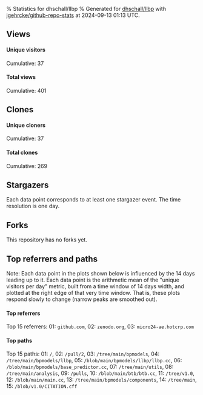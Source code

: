 % Statistics for dhschall/llbp
% Generated for [dhschall/llbp](https://github.com/dhschall/llbp) with [jgehrcke/github-repo-stats](https://github.com/jgehrcke/github-repo-stats) at 2024-09-13 01:13 UTC.


## Views

#### Unique visitors
<div id="chart_views_unique" class="full-width-chart"></div>

Cumulative: 37

#### Total views
<div id="chart_views_total" class="full-width-chart"></div>

Cumulative: 401

<div class="pagebreak-for-print"> </div>

## Clones

#### Unique cloners
<div id="chart_clones_unique" class="full-width-chart"></div>

Cumulative: 37

#### Total clones
<div id="chart_clones_total" class="full-width-chart"></div>

Cumulative: 269



<div class="pagebreak-for-print"> </div>



## Stargazers

Each data point corresponds to at least one stargazer event.
The time resolution is one day.

<div id="chart_stargazers" class="full-width-chart"></div>




## Forks

This repository has no forks yet.



<div class="pagebreak-for-print"> </div>



## Top referrers and paths


Note: Each data point in the plots shown below is influenced by the 14 days
leading up to it. Each data point is the arithmetic mean of the "unique
visitors per day" metric, built from a time window of 14 days width, and
plotted at the right edge of that very time window. That is, these plots
respond slowly to change (narrow peaks are smoothed out).




#### Top referrers


<div id="chart_referrers_top_n_alltime" class="full-width-chart"></div>

Top 15 referrers: 01: `github.com`, 02: `zenodo.org`, 03: `micro24-ae.hotcrp.com`





#### Top paths


<div id="chart_paths_top_n_alltime" class="full-width-chart"></div>

Top 15 paths: 01: `/`, 02: `/pull/2`, 03: `/tree/main/bpmodels`, 04: `/tree/main/bpmodels/llbp`, 05: `/blob/main/bpmodels/llbp/llbp.cc`, 06: `/blob/main/bpmodels/base_predictor.cc`, 07: `/tree/main/utils`, 08: `/tree/main/analysis`, 09: `/pulls`, 10: `/blob/main/btb/btb.cc`, 11: `/tree/v1.0`, 12: `/blob/main/main.cc`, 13: `/tree/main/bpmodels/components`, 14: `/tree/main`, 15: `/blob/v1.0/CITATION.cff`


<script type="text/javascript">
    vegaEmbed('#chart_views_unique', {"$schema": "https://vega.github.io/schema/vega-lite/v4.17.0.json", "config": {"arc": {"fill": "#1b1e23"}, "area": {"fill": "#1b1e23"}, "axisBottom": {"domainColor": "#a9b4c4", "gridColor": "#a9b4c4", "labelColor": "#1b1e23", "labelFont": "relative-mono-11-pitch-pro, Menlo, monospace", "tickColor": "#a9b4c4", "titleColor": "#1b1e23", "titleFont": "relative-mono-11-pitch-pro, Menlo, monospace"}, "axisLeft": {"domainColor": "#a9b4c4", "gridColor": "#a9b4c4", "labelColor": "#1b1e23", "labelFont": "relative-mono-11-pitch-pro, Menlo, monospace", "tickColor": "#a9b4c4", "titleColor": "#1b1e23", "titleFont": "relative-mono-11-pitch-pro, Menlo, monospace"}, "axisX": {"grid": false}, "axisY": {"grid": false, "labelBound": true}, "background": "#FFFFFF", "group": {"fill": "#FFFFFF"}, "header": {"fontWeight": 400, "labelFont": "relative-mono-11-pitch-pro, Menlo, monospace", "titleFont": "relative-mono-11-pitch-pro, Menlo, monospace"}, "legend": {"labelFont": "relative-mono-11-pitch-pro, Menlo, monospace", "symbolSize": 200, "symbolType": "circle", "titleFont": "relative-mono-11-pitch-pro, Menlo, monospace"}, "line": {"color": "#1b1e23", "stroke": "#1b1e23"}, "path": {"stroke": "#1b1e23"}, "point": {"color": "#1b1e23", "cursor": "pointer", "filled": true, "size": 20}, "range": {"category": ["#85a2f7", "#ea9755", "#7eb36a", "#f07071", "#bc85d9", "#e587b6", "#a9b4c4", "#d4c05e", "#64b9c4"]}, "style": {"bar": {"fill": "#1b1e23"}, "text": {"font": "relative-mono-11-pitch-pro, Menlo, monospace", "fontWeight": 400}}, "symbol": {"shape": "circle"}, "title": {"anchor": "start", "font": "relative-mono-11-pitch-pro, Menlo, monospace", "fontWeight": 400}, "trail": {"color": "#1b1e23", "stroke": "#1b1e23"}, "view": {"stroke": null}}, "data": {"name": "data-8128dfceb559ad2c7382716dc9122cf4"}, "datasets": {"data-8128dfceb559ad2c7382716dc9122cf4": [{"time": "2024-07-30T00:00:00+00:00", "views_total": 1, "views_unique": 1}, {"time": "2024-07-31T00:00:00+00:00", "views_total": 0, "views_unique": 0}, {"time": "2024-08-01T00:00:00+00:00", "views_total": 1, "views_unique": 1}, {"time": "2024-08-02T00:00:00+00:00", "views_total": 1, "views_unique": 1}, {"time": "2024-08-03T00:00:00+00:00", "views_total": 0, "views_unique": 0}, {"time": "2024-08-04T00:00:00+00:00", "views_total": 0, "views_unique": 0}, {"time": "2024-08-05T00:00:00+00:00", "views_total": 66, "views_unique": 1}, {"time": "2024-08-06T00:00:00+00:00", "views_total": 52, "views_unique": 5}, {"time": "2024-08-07T00:00:00+00:00", "views_total": 57, "views_unique": 4}, {"time": "2024-08-08T00:00:00+00:00", "views_total": 2, "views_unique": 1}, {"time": "2024-08-12T00:00:00+00:00", "views_total": 42, "views_unique": 2}, {"time": "2024-08-15T00:00:00+00:00", "views_total": 64, "views_unique": 3}, {"time": "2024-08-16T00:00:00+00:00", "views_total": 1, "views_unique": 1}, {"time": "2024-08-17T00:00:00+00:00", "views_total": 2, "views_unique": 1}, {"time": "2024-08-19T00:00:00+00:00", "views_total": 0, "views_unique": 0}, {"time": "2024-08-20T00:00:00+00:00", "views_total": 34, "views_unique": 2}, {"time": "2024-08-22T00:00:00+00:00", "views_total": 1, "views_unique": 1}, {"time": "2024-08-23T00:00:00+00:00", "views_total": 6, "views_unique": 1}, {"time": "2024-08-24T00:00:00+00:00", "views_total": 1, "views_unique": 1}, {"time": "2024-08-27T00:00:00+00:00", "views_total": 37, "views_unique": 2}, {"time": "2024-08-28T00:00:00+00:00", "views_total": 0, "views_unique": 0}, {"time": "2024-08-29T00:00:00+00:00", "views_total": 9, "views_unique": 4}, {"time": "2024-09-02T00:00:00+00:00", "views_total": 0, "views_unique": 0}, {"time": "2024-09-04T00:00:00+00:00", "views_total": 0, "views_unique": 0}, {"time": "2024-09-05T00:00:00+00:00", "views_total": 1, "views_unique": 1}, {"time": "2024-09-07T00:00:00+00:00", "views_total": 18, "views_unique": 1}, {"time": "2024-09-08T00:00:00+00:00", "views_total": 0, "views_unique": 0}, {"time": "2024-09-10T00:00:00+00:00", "views_total": 5, "views_unique": 3}]}, "encoding": {"tooltip": [{"field": "views_unique", "format": ".1f", "title": "views (u)", "type": "quantitative"}, {"field": "time", "format": "%B %e, %Y", "title": "date", "type": "temporal"}], "x": {"axis": {"labelAngle": 25}, "field": "time", "scale": {"domain": ["2024-07-30", "2024-09-10"]}, "timeUnit": "yearmonthdate", "title": "date", "type": "temporal"}, "y": {"axis": {}, "field": "views_unique", "scale": {"domain": [0, 5.5], "type": "linear", "zero": true}, "title": "unique views per day", "type": "quantitative"}}, "height": 200, "mark": {"point": true, "type": "line"}, "padding": 10, "width": "container"}, {"actions": false, "renderer": "svg"}).catch(console.error);
vegaEmbed('#chart_views_total', {"$schema": "https://vega.github.io/schema/vega-lite/v4.17.0.json", "config": {"arc": {"fill": "#1b1e23"}, "area": {"fill": "#1b1e23"}, "axisBottom": {"domainColor": "#a9b4c4", "gridColor": "#a9b4c4", "labelColor": "#1b1e23", "labelFont": "relative-mono-11-pitch-pro, Menlo, monospace", "tickColor": "#a9b4c4", "titleColor": "#1b1e23", "titleFont": "relative-mono-11-pitch-pro, Menlo, monospace"}, "axisLeft": {"domainColor": "#a9b4c4", "gridColor": "#a9b4c4", "labelColor": "#1b1e23", "labelFont": "relative-mono-11-pitch-pro, Menlo, monospace", "tickColor": "#a9b4c4", "titleColor": "#1b1e23", "titleFont": "relative-mono-11-pitch-pro, Menlo, monospace"}, "axisX": {"grid": false}, "axisY": {"grid": false, "labelBound": true}, "background": "#FFFFFF", "group": {"fill": "#FFFFFF"}, "header": {"fontWeight": 400, "labelFont": "relative-mono-11-pitch-pro, Menlo, monospace", "titleFont": "relative-mono-11-pitch-pro, Menlo, monospace"}, "legend": {"labelFont": "relative-mono-11-pitch-pro, Menlo, monospace", "symbolSize": 200, "symbolType": "circle", "titleFont": "relative-mono-11-pitch-pro, Menlo, monospace"}, "line": {"color": "#1b1e23", "stroke": "#1b1e23"}, "path": {"stroke": "#1b1e23"}, "point": {"color": "#1b1e23", "cursor": "pointer", "filled": true, "size": 20}, "range": {"category": ["#85a2f7", "#ea9755", "#7eb36a", "#f07071", "#bc85d9", "#e587b6", "#a9b4c4", "#d4c05e", "#64b9c4"]}, "style": {"bar": {"fill": "#1b1e23"}, "text": {"font": "relative-mono-11-pitch-pro, Menlo, monospace", "fontWeight": 400}}, "symbol": {"shape": "circle"}, "title": {"anchor": "start", "font": "relative-mono-11-pitch-pro, Menlo, monospace", "fontWeight": 400}, "trail": {"color": "#1b1e23", "stroke": "#1b1e23"}, "view": {"stroke": null}}, "data": {"name": "data-8128dfceb559ad2c7382716dc9122cf4"}, "datasets": {"data-8128dfceb559ad2c7382716dc9122cf4": [{"time": "2024-07-30T00:00:00+00:00", "views_total": 1, "views_unique": 1}, {"time": "2024-07-31T00:00:00+00:00", "views_total": 0, "views_unique": 0}, {"time": "2024-08-01T00:00:00+00:00", "views_total": 1, "views_unique": 1}, {"time": "2024-08-02T00:00:00+00:00", "views_total": 1, "views_unique": 1}, {"time": "2024-08-03T00:00:00+00:00", "views_total": 0, "views_unique": 0}, {"time": "2024-08-04T00:00:00+00:00", "views_total": 0, "views_unique": 0}, {"time": "2024-08-05T00:00:00+00:00", "views_total": 66, "views_unique": 1}, {"time": "2024-08-06T00:00:00+00:00", "views_total": 52, "views_unique": 5}, {"time": "2024-08-07T00:00:00+00:00", "views_total": 57, "views_unique": 4}, {"time": "2024-08-08T00:00:00+00:00", "views_total": 2, "views_unique": 1}, {"time": "2024-08-12T00:00:00+00:00", "views_total": 42, "views_unique": 2}, {"time": "2024-08-15T00:00:00+00:00", "views_total": 64, "views_unique": 3}, {"time": "2024-08-16T00:00:00+00:00", "views_total": 1, "views_unique": 1}, {"time": "2024-08-17T00:00:00+00:00", "views_total": 2, "views_unique": 1}, {"time": "2024-08-19T00:00:00+00:00", "views_total": 0, "views_unique": 0}, {"time": "2024-08-20T00:00:00+00:00", "views_total": 34, "views_unique": 2}, {"time": "2024-08-22T00:00:00+00:00", "views_total": 1, "views_unique": 1}, {"time": "2024-08-23T00:00:00+00:00", "views_total": 6, "views_unique": 1}, {"time": "2024-08-24T00:00:00+00:00", "views_total": 1, "views_unique": 1}, {"time": "2024-08-27T00:00:00+00:00", "views_total": 37, "views_unique": 2}, {"time": "2024-08-28T00:00:00+00:00", "views_total": 0, "views_unique": 0}, {"time": "2024-08-29T00:00:00+00:00", "views_total": 9, "views_unique": 4}, {"time": "2024-09-02T00:00:00+00:00", "views_total": 0, "views_unique": 0}, {"time": "2024-09-04T00:00:00+00:00", "views_total": 0, "views_unique": 0}, {"time": "2024-09-05T00:00:00+00:00", "views_total": 1, "views_unique": 1}, {"time": "2024-09-07T00:00:00+00:00", "views_total": 18, "views_unique": 1}, {"time": "2024-09-08T00:00:00+00:00", "views_total": 0, "views_unique": 0}, {"time": "2024-09-10T00:00:00+00:00", "views_total": 5, "views_unique": 3}]}, "encoding": {"tooltip": [{"field": "views_total", "format": ".1f", "title": "views (t)", "type": "quantitative"}, {"field": "time", "format": "%B %e, %Y", "title": "date", "type": "temporal"}], "x": {"axis": {"labelAngle": 25}, "field": "time", "scale": {"domain": ["2024-07-30", "2024-09-10"]}, "timeUnit": "yearmonthdate", "title": "date", "type": "temporal"}, "y": {"axis": {}, "field": "views_total", "scale": {"domain": [0, 72.60000000000001], "type": "linear", "zero": true}, "title": "total views per day", "type": "quantitative"}}, "height": 200, "mark": {"point": true, "type": "line"}, "padding": 10, "width": "container"}, {"actions": false, "renderer": "svg"}).catch(console.error);
vegaEmbed('#chart_clones_unique', {"$schema": "https://vega.github.io/schema/vega-lite/v4.17.0.json", "config": {"arc": {"fill": "#1b1e23"}, "area": {"fill": "#1b1e23"}, "axisBottom": {"domainColor": "#a9b4c4", "gridColor": "#a9b4c4", "labelColor": "#1b1e23", "labelFont": "relative-mono-11-pitch-pro, Menlo, monospace", "tickColor": "#a9b4c4", "titleColor": "#1b1e23", "titleFont": "relative-mono-11-pitch-pro, Menlo, monospace"}, "axisLeft": {"domainColor": "#a9b4c4", "gridColor": "#a9b4c4", "labelColor": "#1b1e23", "labelFont": "relative-mono-11-pitch-pro, Menlo, monospace", "tickColor": "#a9b4c4", "titleColor": "#1b1e23", "titleFont": "relative-mono-11-pitch-pro, Menlo, monospace"}, "axisX": {"grid": false}, "axisY": {"grid": false, "labelBound": true}, "background": "#FFFFFF", "group": {"fill": "#FFFFFF"}, "header": {"fontWeight": 400, "labelFont": "relative-mono-11-pitch-pro, Menlo, monospace", "titleFont": "relative-mono-11-pitch-pro, Menlo, monospace"}, "legend": {"labelFont": "relative-mono-11-pitch-pro, Menlo, monospace", "symbolSize": 200, "symbolType": "circle", "titleFont": "relative-mono-11-pitch-pro, Menlo, monospace"}, "line": {"color": "#1b1e23", "stroke": "#1b1e23"}, "path": {"stroke": "#1b1e23"}, "point": {"color": "#1b1e23", "cursor": "pointer", "filled": true, "size": 20}, "range": {"category": ["#85a2f7", "#ea9755", "#7eb36a", "#f07071", "#bc85d9", "#e587b6", "#a9b4c4", "#d4c05e", "#64b9c4"]}, "style": {"bar": {"fill": "#1b1e23"}, "text": {"font": "relative-mono-11-pitch-pro, Menlo, monospace", "fontWeight": 400}}, "symbol": {"shape": "circle"}, "title": {"anchor": "start", "font": "relative-mono-11-pitch-pro, Menlo, monospace", "fontWeight": 400}, "trail": {"color": "#1b1e23", "stroke": "#1b1e23"}, "view": {"stroke": null}}, "data": {"name": "data-8ce1ca5978e328a40cc0e0bcf05fd2b3"}, "datasets": {"data-8ce1ca5978e328a40cc0e0bcf05fd2b3": [{"clones_total": 4, "clones_unique": 4, "time": "2024-07-30T00:00:00+00:00"}, {"clones_total": 5, "clones_unique": 4, "time": "2024-07-31T00:00:00+00:00"}, {"clones_total": 10, "clones_unique": 3, "time": "2024-08-01T00:00:00+00:00"}, {"clones_total": 0, "clones_unique": 0, "time": "2024-08-02T00:00:00+00:00"}, {"clones_total": 68, "clones_unique": 5, "time": "2024-08-03T00:00:00+00:00"}, {"clones_total": 1, "clones_unique": 1, "time": "2024-08-04T00:00:00+00:00"}, {"clones_total": 3, "clones_unique": 2, "time": "2024-08-05T00:00:00+00:00"}, {"clones_total": 1, "clones_unique": 1, "time": "2024-08-06T00:00:00+00:00"}, {"clones_total": 19, "clones_unique": 2, "time": "2024-08-07T00:00:00+00:00"}, {"clones_total": 0, "clones_unique": 0, "time": "2024-08-08T00:00:00+00:00"}, {"clones_total": 117, "clones_unique": 5, "time": "2024-08-12T00:00:00+00:00"}, {"clones_total": 35, "clones_unique": 4, "time": "2024-08-15T00:00:00+00:00"}, {"clones_total": 0, "clones_unique": 0, "time": "2024-08-16T00:00:00+00:00"}, {"clones_total": 0, "clones_unique": 0, "time": "2024-08-17T00:00:00+00:00"}, {"clones_total": 1, "clones_unique": 1, "time": "2024-08-19T00:00:00+00:00"}, {"clones_total": 0, "clones_unique": 0, "time": "2024-08-20T00:00:00+00:00"}, {"clones_total": 0, "clones_unique": 0, "time": "2024-08-22T00:00:00+00:00"}, {"clones_total": 1, "clones_unique": 1, "time": "2024-08-23T00:00:00+00:00"}, {"clones_total": 0, "clones_unique": 0, "time": "2024-08-24T00:00:00+00:00"}, {"clones_total": 0, "clones_unique": 0, "time": "2024-08-27T00:00:00+00:00"}, {"clones_total": 1, "clones_unique": 1, "time": "2024-08-28T00:00:00+00:00"}, {"clones_total": 0, "clones_unique": 0, "time": "2024-08-29T00:00:00+00:00"}, {"clones_total": 1, "clones_unique": 1, "time": "2024-09-02T00:00:00+00:00"}, {"clones_total": 1, "clones_unique": 1, "time": "2024-09-04T00:00:00+00:00"}, {"clones_total": 0, "clones_unique": 0, "time": "2024-09-05T00:00:00+00:00"}, {"clones_total": 0, "clones_unique": 0, "time": "2024-09-07T00:00:00+00:00"}, {"clones_total": 1, "clones_unique": 1, "time": "2024-09-08T00:00:00+00:00"}, {"clones_total": 0, "clones_unique": 0, "time": "2024-09-10T00:00:00+00:00"}]}, "encoding": {"tooltip": [{"field": "clones_unique", "format": ".1f", "title": "clones (u)", "type": "quantitative"}, {"field": "time", "format": "%B %e, %Y", "title": "date", "type": "temporal"}], "x": {"axis": {"labelAngle": 25}, "field": "time", "scale": {"domain": ["2024-07-30", "2024-09-10"]}, "timeUnit": "yearmonthdate", "title": "date", "type": "temporal"}, "y": {"axis": {}, "field": "clones_unique", "scale": {"domain": [0, 5.5], "type": "linear", "zero": true}, "title": "unique clones per day", "type": "quantitative"}}, "height": 200, "mark": {"point": true, "type": "line"}, "padding": 10, "width": "container"}, {"actions": false, "renderer": "svg"}).catch(console.error);
vegaEmbed('#chart_clones_total', {"$schema": "https://vega.github.io/schema/vega-lite/v4.17.0.json", "config": {"arc": {"fill": "#1b1e23"}, "area": {"fill": "#1b1e23"}, "axisBottom": {"domainColor": "#a9b4c4", "gridColor": "#a9b4c4", "labelColor": "#1b1e23", "labelFont": "relative-mono-11-pitch-pro, Menlo, monospace", "tickColor": "#a9b4c4", "titleColor": "#1b1e23", "titleFont": "relative-mono-11-pitch-pro, Menlo, monospace"}, "axisLeft": {"domainColor": "#a9b4c4", "gridColor": "#a9b4c4", "labelColor": "#1b1e23", "labelFont": "relative-mono-11-pitch-pro, Menlo, monospace", "tickColor": "#a9b4c4", "titleColor": "#1b1e23", "titleFont": "relative-mono-11-pitch-pro, Menlo, monospace"}, "axisX": {"grid": false}, "axisY": {"grid": false, "labelBound": true}, "background": "#FFFFFF", "group": {"fill": "#FFFFFF"}, "header": {"fontWeight": 400, "labelFont": "relative-mono-11-pitch-pro, Menlo, monospace", "titleFont": "relative-mono-11-pitch-pro, Menlo, monospace"}, "legend": {"labelFont": "relative-mono-11-pitch-pro, Menlo, monospace", "symbolSize": 200, "symbolType": "circle", "titleFont": "relative-mono-11-pitch-pro, Menlo, monospace"}, "line": {"color": "#1b1e23", "stroke": "#1b1e23"}, "path": {"stroke": "#1b1e23"}, "point": {"color": "#1b1e23", "cursor": "pointer", "filled": true, "size": 20}, "range": {"category": ["#85a2f7", "#ea9755", "#7eb36a", "#f07071", "#bc85d9", "#e587b6", "#a9b4c4", "#d4c05e", "#64b9c4"]}, "style": {"bar": {"fill": "#1b1e23"}, "text": {"font": "relative-mono-11-pitch-pro, Menlo, monospace", "fontWeight": 400}}, "symbol": {"shape": "circle"}, "title": {"anchor": "start", "font": "relative-mono-11-pitch-pro, Menlo, monospace", "fontWeight": 400}, "trail": {"color": "#1b1e23", "stroke": "#1b1e23"}, "view": {"stroke": null}}, "data": {"name": "data-8ce1ca5978e328a40cc0e0bcf05fd2b3"}, "datasets": {"data-8ce1ca5978e328a40cc0e0bcf05fd2b3": [{"clones_total": 4, "clones_unique": 4, "time": "2024-07-30T00:00:00+00:00"}, {"clones_total": 5, "clones_unique": 4, "time": "2024-07-31T00:00:00+00:00"}, {"clones_total": 10, "clones_unique": 3, "time": "2024-08-01T00:00:00+00:00"}, {"clones_total": 0, "clones_unique": 0, "time": "2024-08-02T00:00:00+00:00"}, {"clones_total": 68, "clones_unique": 5, "time": "2024-08-03T00:00:00+00:00"}, {"clones_total": 1, "clones_unique": 1, "time": "2024-08-04T00:00:00+00:00"}, {"clones_total": 3, "clones_unique": 2, "time": "2024-08-05T00:00:00+00:00"}, {"clones_total": 1, "clones_unique": 1, "time": "2024-08-06T00:00:00+00:00"}, {"clones_total": 19, "clones_unique": 2, "time": "2024-08-07T00:00:00+00:00"}, {"clones_total": 0, "clones_unique": 0, "time": "2024-08-08T00:00:00+00:00"}, {"clones_total": 117, "clones_unique": 5, "time": "2024-08-12T00:00:00+00:00"}, {"clones_total": 35, "clones_unique": 4, "time": "2024-08-15T00:00:00+00:00"}, {"clones_total": 0, "clones_unique": 0, "time": "2024-08-16T00:00:00+00:00"}, {"clones_total": 0, "clones_unique": 0, "time": "2024-08-17T00:00:00+00:00"}, {"clones_total": 1, "clones_unique": 1, "time": "2024-08-19T00:00:00+00:00"}, {"clones_total": 0, "clones_unique": 0, "time": "2024-08-20T00:00:00+00:00"}, {"clones_total": 0, "clones_unique": 0, "time": "2024-08-22T00:00:00+00:00"}, {"clones_total": 1, "clones_unique": 1, "time": "2024-08-23T00:00:00+00:00"}, {"clones_total": 0, "clones_unique": 0, "time": "2024-08-24T00:00:00+00:00"}, {"clones_total": 0, "clones_unique": 0, "time": "2024-08-27T00:00:00+00:00"}, {"clones_total": 1, "clones_unique": 1, "time": "2024-08-28T00:00:00+00:00"}, {"clones_total": 0, "clones_unique": 0, "time": "2024-08-29T00:00:00+00:00"}, {"clones_total": 1, "clones_unique": 1, "time": "2024-09-02T00:00:00+00:00"}, {"clones_total": 1, "clones_unique": 1, "time": "2024-09-04T00:00:00+00:00"}, {"clones_total": 0, "clones_unique": 0, "time": "2024-09-05T00:00:00+00:00"}, {"clones_total": 0, "clones_unique": 0, "time": "2024-09-07T00:00:00+00:00"}, {"clones_total": 1, "clones_unique": 1, "time": "2024-09-08T00:00:00+00:00"}, {"clones_total": 0, "clones_unique": 0, "time": "2024-09-10T00:00:00+00:00"}]}, "encoding": {"tooltip": [{"field": "clones_total", "format": ".1f", "title": "clones (t)", "type": "quantitative"}, {"field": "time", "format": "%B %e, %Y", "title": "date", "type": "temporal"}], "x": {"axis": {"labelAngle": 25}, "field": "time", "scale": {"domain": ["2024-07-30", "2024-09-10"]}, "timeUnit": "yearmonthdate", "title": "date", "type": "temporal"}, "y": {"axis": {"values": [1, 10, 50, 100, 500, 1000, 5000, 10000]}, "field": "clones_total", "scale": {"domain": [0, 128.70000000000002], "type": "symlog", "zero": true}, "title": "total clones per day", "type": "quantitative"}}, "height": 200, "mark": {"point": true, "type": "line"}, "padding": 10, "width": "container"}, {"actions": false, "renderer": "svg"}).catch(console.error);
vegaEmbed('#chart_stargazers', {"$schema": "https://vega.github.io/schema/vega-lite/v4.17.0.json", "config": {"arc": {"fill": "#1b1e23"}, "area": {"fill": "#1b1e23"}, "axisBottom": {"domainColor": "#a9b4c4", "gridColor": "#a9b4c4", "labelColor": "#1b1e23", "labelFont": "relative-mono-11-pitch-pro, Menlo, monospace", "tickColor": "#a9b4c4", "titleColor": "#1b1e23", "titleFont": "relative-mono-11-pitch-pro, Menlo, monospace"}, "axisLeft": {"domainColor": "#a9b4c4", "gridColor": "#a9b4c4", "labelColor": "#1b1e23", "labelFont": "relative-mono-11-pitch-pro, Menlo, monospace", "tickColor": "#a9b4c4", "titleColor": "#1b1e23", "titleFont": "relative-mono-11-pitch-pro, Menlo, monospace"}, "axisX": {"grid": false}, "axisY": {"grid": false}, "background": "#FFFFFF", "group": {"fill": "#FFFFFF"}, "header": {"fontWeight": 400, "labelFont": "relative-mono-11-pitch-pro, Menlo, monospace", "titleFont": "relative-mono-11-pitch-pro, Menlo, monospace"}, "legend": {"labelFont": "relative-mono-11-pitch-pro, Menlo, monospace", "symbolSize": 200, "symbolType": "circle", "titleFont": "relative-mono-11-pitch-pro, Menlo, monospace"}, "line": {"color": "#1b1e23", "stroke": "#1b1e23"}, "path": {"stroke": "#1b1e23"}, "point": {"color": "#1b1e23", "cursor": "pointer", "filled": true, "size": 50}, "range": {"category": ["#85a2f7", "#ea9755", "#7eb36a", "#f07071", "#bc85d9", "#e587b6", "#a9b4c4", "#d4c05e", "#64b9c4"]}, "style": {"bar": {"fill": "#1b1e23"}, "text": {"font": "relative-mono-11-pitch-pro, Menlo, monospace", "fontWeight": 400}}, "symbol": {"shape": "circle"}, "title": {"anchor": "start", "font": "relative-mono-11-pitch-pro, Menlo, monospace", "fontWeight": 400}, "trail": {"color": "#1b1e23", "stroke": "#1b1e23"}, "view": {"stroke": null}}, "data": {"name": "data-23a3f59d8468ad8226e30d7df8583356"}, "datasets": {"data-23a3f59d8468ad8226e30d7df8583356": [{"stars_cumulative": 1, "time": "2024-08-15T05:28:49+00:00"}, {"stars_cumulative": 2, "time": "2024-08-15T13:39:24+00:00"}, {"stars_cumulative": 3, "time": "2024-08-29T09:51:09+00:00"}, {"stars_cumulative": 4, "time": "2024-09-07T11:23:39+00:00"}]}, "encoding": {"tooltip": [{"field": "stars_cumulative", "format": "d", "title": "stars", "type": "quantitative"}, {"field": "time", "format": "%B %e, %Y", "title": "date", "type": "temporal"}], "x": {"axis": {"labelAngle": 25}, "field": "time", "scale": {"domain": ["2024-07-30", "2024-09-10"]}, "timeUnit": "yearmonthdate", "title": "date", "type": "temporal"}, "y": {"field": "stars_cumulative", "scale": {"domain": [0, 4.4], "zero": true}, "title": "stargazer count (cumulative)", "type": "quantitative"}}, "height": 300, "mark": {"point": true, "type": "line"}, "padding": 10, "width": "container"}, {"actions": false, "renderer": "svg"}).catch(console.error);
vegaEmbed('#chart_referrers_top_n_alltime', {"$schema": "https://vega.github.io/schema/vega-lite/v4.17.0.json", "config": {"arc": {"fill": "#1b1e23"}, "area": {"fill": "#1b1e23"}, "axisBottom": {"domainColor": "#a9b4c4", "gridColor": "#a9b4c4", "labelColor": "#1b1e23", "labelFont": "relative-mono-11-pitch-pro, Menlo, monospace", "tickColor": "#a9b4c4", "titleColor": "#1b1e23", "titleFont": "relative-mono-11-pitch-pro, Menlo, monospace"}, "axisLeft": {"domainColor": "#a9b4c4", "gridColor": "#a9b4c4", "labelColor": "#1b1e23", "labelFont": "relative-mono-11-pitch-pro, Menlo, monospace", "tickColor": "#a9b4c4", "titleColor": "#1b1e23", "titleFont": "relative-mono-11-pitch-pro, Menlo, monospace"}, "axisX": {"grid": false}, "axisY": {"grid": false}, "background": "#FFFFFF", "group": {"fill": "#FFFFFF"}, "header": {"fontWeight": 400, "labelFont": "relative-mono-11-pitch-pro, Menlo, monospace", "titleFont": "relative-mono-11-pitch-pro, Menlo, monospace"}, "legend": {"labelFont": "relative-mono-11-pitch-pro, Menlo, monospace", "symbolSize": 200, "symbolType": "circle", "titleFont": "relative-mono-11-pitch-pro, Menlo, monospace"}, "line": {"color": "#1b1e23", "stroke": "#1b1e23"}, "path": {"stroke": "#1b1e23"}, "point": {"color": "#1b1e23", "cursor": "pointer", "filled": true, "size": 30}, "range": {"category": ["#85a2f7", "#ea9755", "#7eb36a", "#f07071", "#bc85d9", "#e587b6", "#a9b4c4", "#d4c05e", "#64b9c4"]}, "style": {"bar": {"fill": "#1b1e23"}, "text": {"font": "relative-mono-11-pitch-pro, Menlo, monospace", "fontWeight": 400}}, "symbol": {"shape": "circle"}, "title": {"anchor": "start", "font": "relative-mono-11-pitch-pro, Menlo, monospace", "fontWeight": 400}, "trail": {"color": "#1b1e23", "stroke": "#1b1e23"}, "view": {"stroke": null}}, "data": {"name": "data-593528f33f80d65dee81736fabcf5266"}, "datasets": {"data-593528f33f80d65dee81736fabcf5266": [{"referrer": "github.com", "time": "2024-08-12T00:00:00+00:00", "views_unique": 4.0, "views_unique_norm": 0.2857142857142857}, {"referrer": "github.com", "time": "2024-08-13T00:00:00+00:00", "views_unique": 4.0, "views_unique_norm": 0.2857142857142857}, {"referrer": "github.com", "time": "2024-08-14T00:00:00+00:00", "views_unique": 5.0, "views_unique_norm": 0.35714285714285715}, {"referrer": "github.com", "time": "2024-08-15T00:00:00+00:00", "views_unique": 5.0, "views_unique_norm": 0.35714285714285715}, {"referrer": "github.com", "time": "2024-08-16T00:00:00+00:00", "views_unique": 5.0, "views_unique_norm": 0.35714285714285715}, {"referrer": "github.com", "time": "2024-08-17T00:00:00+00:00", "views_unique": 6.0, "views_unique_norm": 0.42857142857142855}, {"referrer": "github.com", "time": "2024-08-18T00:00:00+00:00", "views_unique": 6.0, "views_unique_norm": 0.42857142857142855}, {"referrer": "github.com", "time": "2024-08-19T00:00:00+00:00", "views_unique": 7.0, "views_unique_norm": 0.5}, {"referrer": "github.com", "time": "2024-08-20T00:00:00+00:00", "views_unique": 6.0, "views_unique_norm": 0.42857142857142855}, {"referrer": "github.com", "time": "2024-08-21T00:00:00+00:00", "views_unique": 4.0, "views_unique_norm": 0.2857142857142857}, {"referrer": "github.com", "time": "2024-08-22T00:00:00+00:00", "views_unique": 6.0, "views_unique_norm": 0.42857142857142855}, {"referrer": "github.com", "time": "2024-08-23T00:00:00+00:00", "views_unique": 6.0, "views_unique_norm": 0.42857142857142855}, {"referrer": "github.com", "time": "2024-08-24T00:00:00+00:00", "views_unique": 7.0, "views_unique_norm": 0.5}, {"referrer": "github.com", "time": "2024-08-25T00:00:00+00:00", "views_unique": 7.0, "views_unique_norm": 0.5}, {"referrer": "github.com", "time": "2024-08-26T00:00:00+00:00", "views_unique": 6.0, "views_unique_norm": 0.42857142857142855}, {"referrer": "github.com", "time": "2024-08-27T00:00:00+00:00", "views_unique": 6.0, "views_unique_norm": 0.42857142857142855}, {"referrer": "github.com", "time": "2024-08-28T00:00:00+00:00", "views_unique": 6.0, "views_unique_norm": 0.42857142857142855}, {"referrer": "github.com", "time": "2024-08-29T00:00:00+00:00", "views_unique": 5.0, "views_unique_norm": 0.35714285714285715}, {"referrer": "github.com", "time": "2024-08-30T00:00:00+00:00", "views_unique": 5.0, "views_unique_norm": 0.35714285714285715}, {"referrer": "github.com", "time": "2024-08-31T00:00:00+00:00", "views_unique": 4.0, "views_unique_norm": 0.2857142857142857}, {"referrer": "github.com", "time": "2024-09-01T00:00:00+00:00", "views_unique": 4.0, "views_unique_norm": 0.2857142857142857}, {"referrer": "github.com", "time": "2024-09-02T00:00:00+00:00", "views_unique": 4.0, "views_unique_norm": 0.2857142857142857}, {"referrer": "github.com", "time": "2024-09-03T00:00:00+00:00", "views_unique": 2.0, "views_unique_norm": 0.14285714285714285}, {"referrer": "github.com", "time": "2024-09-04T00:00:00+00:00", "views_unique": 2.0, "views_unique_norm": 0.14285714285714285}, {"referrer": "github.com", "time": "2024-09-05T00:00:00+00:00", "views_unique": 1.0, "views_unique_norm": 0.07142857142857142}, {"referrer": "github.com", "time": "2024-09-06T00:00:00+00:00", "views_unique": 1.0, "views_unique_norm": 0.07142857142857142}, {"referrer": "github.com", "time": "2024-09-07T00:00:00+00:00", "views_unique": null, "views_unique_norm": null}, {"referrer": "github.com", "time": "2024-09-08T00:00:00+00:00", "views_unique": null, "views_unique_norm": null}, {"referrer": "github.com", "time": "2024-09-09T00:00:00+00:00", "views_unique": 1.0, "views_unique_norm": 0.07142857142857142}, {"referrer": "github.com", "time": "2024-09-10T00:00:00+00:00", "views_unique": 1.0, "views_unique_norm": 0.07142857142857142}, {"referrer": "github.com", "time": "2024-09-11T00:00:00+00:00", "views_unique": 1.0, "views_unique_norm": 0.07142857142857142}, {"referrer": "github.com", "time": "2024-09-12T00:00:00+00:00", "views_unique": 4.0, "views_unique_norm": 0.2857142857142857}, {"referrer": "github.com", "time": "2024-09-13T00:00:00+00:00", "views_unique": 4.0, "views_unique_norm": 0.2857142857142857}, {"referrer": "zenodo.org", "time": "2024-08-12T00:00:00+00:00", "views_unique": 2.0, "views_unique_norm": 0.14285714285714285}, {"referrer": "zenodo.org", "time": "2024-08-13T00:00:00+00:00", "views_unique": 2.0, "views_unique_norm": 0.14285714285714285}, {"referrer": "zenodo.org", "time": "2024-08-14T00:00:00+00:00", "views_unique": 2.0, "views_unique_norm": 0.14285714285714285}, {"referrer": "zenodo.org", "time": "2024-08-15T00:00:00+00:00", "views_unique": 2.0, "views_unique_norm": 0.14285714285714285}, {"referrer": "zenodo.org", "time": "2024-08-16T00:00:00+00:00", "views_unique": 2.0, "views_unique_norm": 0.14285714285714285}, {"referrer": "zenodo.org", "time": "2024-08-17T00:00:00+00:00", "views_unique": 2.0, "views_unique_norm": 0.14285714285714285}, {"referrer": "zenodo.org", "time": "2024-08-18T00:00:00+00:00", "views_unique": 2.0, "views_unique_norm": 0.14285714285714285}, {"referrer": "zenodo.org", "time": "2024-08-19T00:00:00+00:00", "views_unique": 2.0, "views_unique_norm": 0.14285714285714285}, {"referrer": "zenodo.org", "time": "2024-08-20T00:00:00+00:00", "views_unique": null, "views_unique_norm": null}, {"referrer": "zenodo.org", "time": "2024-08-21T00:00:00+00:00", "views_unique": null, "views_unique_norm": null}, {"referrer": "zenodo.org", "time": "2024-08-22T00:00:00+00:00", "views_unique": null, "views_unique_norm": null}, {"referrer": "zenodo.org", "time": "2024-08-23T00:00:00+00:00", "views_unique": null, "views_unique_norm": null}, {"referrer": "zenodo.org", "time": "2024-08-24T00:00:00+00:00", "views_unique": null, "views_unique_norm": null}, {"referrer": "zenodo.org", "time": "2024-08-25T00:00:00+00:00", "views_unique": null, "views_unique_norm": null}, {"referrer": "zenodo.org", "time": "2024-08-26T00:00:00+00:00", "views_unique": null, "views_unique_norm": null}, {"referrer": "zenodo.org", "time": "2024-08-27T00:00:00+00:00", "views_unique": null, "views_unique_norm": null}, {"referrer": "zenodo.org", "time": "2024-08-28T00:00:00+00:00", "views_unique": null, "views_unique_norm": null}, {"referrer": "zenodo.org", "time": "2024-08-29T00:00:00+00:00", "views_unique": 1.0, "views_unique_norm": 0.07142857142857142}, {"referrer": "zenodo.org", "time": "2024-08-30T00:00:00+00:00", "views_unique": 1.0, "views_unique_norm": 0.07142857142857142}, {"referrer": "zenodo.org", "time": "2024-08-31T00:00:00+00:00", "views_unique": 1.0, "views_unique_norm": 0.07142857142857142}, {"referrer": "zenodo.org", "time": "2024-09-01T00:00:00+00:00", "views_unique": 1.0, "views_unique_norm": 0.07142857142857142}, {"referrer": "zenodo.org", "time": "2024-09-02T00:00:00+00:00", "views_unique": 1.0, "views_unique_norm": 0.07142857142857142}, {"referrer": "zenodo.org", "time": "2024-09-03T00:00:00+00:00", "views_unique": 1.0, "views_unique_norm": 0.07142857142857142}, {"referrer": "zenodo.org", "time": "2024-09-04T00:00:00+00:00", "views_unique": 1.0, "views_unique_norm": 0.07142857142857142}, {"referrer": "zenodo.org", "time": "2024-09-05T00:00:00+00:00", "views_unique": 1.0, "views_unique_norm": 0.07142857142857142}, {"referrer": "zenodo.org", "time": "2024-09-06T00:00:00+00:00", "views_unique": 1.0, "views_unique_norm": 0.07142857142857142}, {"referrer": "zenodo.org", "time": "2024-09-07T00:00:00+00:00", "views_unique": 1.0, "views_unique_norm": 0.07142857142857142}, {"referrer": "zenodo.org", "time": "2024-09-08T00:00:00+00:00", "views_unique": 1.0, "views_unique_norm": 0.07142857142857142}, {"referrer": "zenodo.org", "time": "2024-09-09T00:00:00+00:00", "views_unique": 1.0, "views_unique_norm": 0.07142857142857142}, {"referrer": "zenodo.org", "time": "2024-09-10T00:00:00+00:00", "views_unique": null, "views_unique_norm": null}, {"referrer": "zenodo.org", "time": "2024-09-11T00:00:00+00:00", "views_unique": null, "views_unique_norm": null}, {"referrer": "zenodo.org", "time": "2024-09-12T00:00:00+00:00", "views_unique": null, "views_unique_norm": null}, {"referrer": "zenodo.org", "time": "2024-09-13T00:00:00+00:00", "views_unique": null, "views_unique_norm": null}, {"referrer": "micro24-ae.hotcrp.com", "time": "2024-08-12T00:00:00+00:00", "views_unique": null, "views_unique_norm": null}, {"referrer": "micro24-ae.hotcrp.com", "time": "2024-08-13T00:00:00+00:00", "views_unique": null, "views_unique_norm": null}, {"referrer": "micro24-ae.hotcrp.com", "time": "2024-08-14T00:00:00+00:00", "views_unique": null, "views_unique_norm": null}, {"referrer": "micro24-ae.hotcrp.com", "time": "2024-08-15T00:00:00+00:00", "views_unique": null, "views_unique_norm": null}, {"referrer": "micro24-ae.hotcrp.com", "time": "2024-08-16T00:00:00+00:00", "views_unique": null, "views_unique_norm": null}, {"referrer": "micro24-ae.hotcrp.com", "time": "2024-08-17T00:00:00+00:00", "views_unique": 1.0, "views_unique_norm": 0.07142857142857142}, {"referrer": "micro24-ae.hotcrp.com", "time": "2024-08-18T00:00:00+00:00", "views_unique": 1.0, "views_unique_norm": 0.07142857142857142}, {"referrer": "micro24-ae.hotcrp.com", "time": "2024-08-19T00:00:00+00:00", "views_unique": 1.0, "views_unique_norm": 0.07142857142857142}, {"referrer": "micro24-ae.hotcrp.com", "time": "2024-08-20T00:00:00+00:00", "views_unique": 1.0, "views_unique_norm": 0.07142857142857142}, {"referrer": "micro24-ae.hotcrp.com", "time": "2024-08-21T00:00:00+00:00", "views_unique": 1.0, "views_unique_norm": 0.07142857142857142}, {"referrer": "micro24-ae.hotcrp.com", "time": "2024-08-22T00:00:00+00:00", "views_unique": 1.0, "views_unique_norm": 0.07142857142857142}, {"referrer": "micro24-ae.hotcrp.com", "time": "2024-08-23T00:00:00+00:00", "views_unique": 1.0, "views_unique_norm": 0.07142857142857142}, {"referrer": "micro24-ae.hotcrp.com", "time": "2024-08-24T00:00:00+00:00", "views_unique": 1.0, "views_unique_norm": 0.07142857142857142}, {"referrer": "micro24-ae.hotcrp.com", "time": "2024-08-25T00:00:00+00:00", "views_unique": 1.0, "views_unique_norm": 0.07142857142857142}, {"referrer": "micro24-ae.hotcrp.com", "time": "2024-08-26T00:00:00+00:00", "views_unique": 1.0, "views_unique_norm": 0.07142857142857142}, {"referrer": "micro24-ae.hotcrp.com", "time": "2024-08-27T00:00:00+00:00", "views_unique": 1.0, "views_unique_norm": 0.07142857142857142}, {"referrer": "micro24-ae.hotcrp.com", "time": "2024-08-28T00:00:00+00:00", "views_unique": 1.0, "views_unique_norm": 0.07142857142857142}, {"referrer": "micro24-ae.hotcrp.com", "time": "2024-08-29T00:00:00+00:00", "views_unique": 1.0, "views_unique_norm": 0.07142857142857142}, {"referrer": "micro24-ae.hotcrp.com", "time": "2024-08-30T00:00:00+00:00", "views_unique": null, "views_unique_norm": null}, {"referrer": "micro24-ae.hotcrp.com", "time": "2024-08-31T00:00:00+00:00", "views_unique": null, "views_unique_norm": null}, {"referrer": "micro24-ae.hotcrp.com", "time": "2024-09-01T00:00:00+00:00", "views_unique": null, "views_unique_norm": null}, {"referrer": "micro24-ae.hotcrp.com", "time": "2024-09-02T00:00:00+00:00", "views_unique": null, "views_unique_norm": null}, {"referrer": "micro24-ae.hotcrp.com", "time": "2024-09-03T00:00:00+00:00", "views_unique": null, "views_unique_norm": null}, {"referrer": "micro24-ae.hotcrp.com", "time": "2024-09-04T00:00:00+00:00", "views_unique": null, "views_unique_norm": null}, {"referrer": "micro24-ae.hotcrp.com", "time": "2024-09-05T00:00:00+00:00", "views_unique": null, "views_unique_norm": null}, {"referrer": "micro24-ae.hotcrp.com", "time": "2024-09-06T00:00:00+00:00", "views_unique": null, "views_unique_norm": null}, {"referrer": "micro24-ae.hotcrp.com", "time": "2024-09-07T00:00:00+00:00", "views_unique": null, "views_unique_norm": null}, {"referrer": "micro24-ae.hotcrp.com", "time": "2024-09-08T00:00:00+00:00", "views_unique": null, "views_unique_norm": null}, {"referrer": "micro24-ae.hotcrp.com", "time": "2024-09-09T00:00:00+00:00", "views_unique": null, "views_unique_norm": null}, {"referrer": "micro24-ae.hotcrp.com", "time": "2024-09-10T00:00:00+00:00", "views_unique": null, "views_unique_norm": null}, {"referrer": "micro24-ae.hotcrp.com", "time": "2024-09-11T00:00:00+00:00", "views_unique": null, "views_unique_norm": null}, {"referrer": "micro24-ae.hotcrp.com", "time": "2024-09-12T00:00:00+00:00", "views_unique": null, "views_unique_norm": null}, {"referrer": "micro24-ae.hotcrp.com", "time": "2024-09-13T00:00:00+00:00", "views_unique": null, "views_unique_norm": null}]}, "encoding": {"color": {"field": "referrer", "legend": {"direction": "vertical", "orient": "top", "title": "Legend:"}, "sort": {"field": "order"}, "type": "nominal"}, "tooltip": [{"field": "referrer", "type": "nominal"}, {"field": "views_unique_norm", "format": ".2f", "title": "views (14d mean)", "type": "quantitative"}, {"field": "time", "format": "%B %e, %Y", "title": "date", "type": "temporal"}], "x": {"axis": {"labelAngle": 25}, "field": "time", "scale": {"domain": ["2024-07-30", "2024-09-10"]}, "timeUnit": "yearmonthdate", "title": "date", "type": "temporal"}, "y": {"field": "views_unique_norm", "scale": {"domain": [0, 0.55], "type": "linear", "zero": true}, "title": "unique visitors per day (mean from last 14 days)", "type": "quantitative"}}, "height": 300, "mark": {"point": true, "type": "line"}, "padding": 10, "width": "container"}, {"actions": false, "renderer": "svg"}).catch(console.error);
vegaEmbed('#chart_paths_top_n_alltime', {"$schema": "https://vega.github.io/schema/vega-lite/v4.17.0.json", "config": {"arc": {"fill": "#1b1e23"}, "area": {"fill": "#1b1e23"}, "axisBottom": {"domainColor": "#a9b4c4", "gridColor": "#a9b4c4", "labelColor": "#1b1e23", "labelFont": "relative-mono-11-pitch-pro, Menlo, monospace", "tickColor": "#a9b4c4", "titleColor": "#1b1e23", "titleFont": "relative-mono-11-pitch-pro, Menlo, monospace"}, "axisLeft": {"domainColor": "#a9b4c4", "gridColor": "#a9b4c4", "labelColor": "#1b1e23", "labelFont": "relative-mono-11-pitch-pro, Menlo, monospace", "tickColor": "#a9b4c4", "titleColor": "#1b1e23", "titleFont": "relative-mono-11-pitch-pro, Menlo, monospace"}, "axisX": {"grid": false}, "axisY": {"grid": false}, "background": "#FFFFFF", "group": {"fill": "#FFFFFF"}, "header": {"fontWeight": 400, "labelFont": "relative-mono-11-pitch-pro, Menlo, monospace", "titleFont": "relative-mono-11-pitch-pro, Menlo, monospace"}, "legend": {"labelFont": "relative-mono-11-pitch-pro, Menlo, monospace", "symbolSize": 200, "symbolType": "circle", "titleFont": "relative-mono-11-pitch-pro, Menlo, monospace"}, "line": {"color": "#1b1e23", "stroke": "#1b1e23"}, "path": {"stroke": "#1b1e23"}, "point": {"color": "#1b1e23", "cursor": "pointer", "filled": true, "size": 30}, "range": {"category": ["#85a2f7", "#ea9755", "#7eb36a", "#f07071", "#bc85d9", "#e587b6", "#a9b4c4", "#d4c05e", "#64b9c4"]}, "style": {"bar": {"fill": "#1b1e23"}, "text": {"font": "relative-mono-11-pitch-pro, Menlo, monospace", "fontWeight": 400}}, "symbol": {"shape": "circle"}, "title": {"anchor": "start", "font": "relative-mono-11-pitch-pro, Menlo, monospace", "fontWeight": 400}, "trail": {"color": "#1b1e23", "stroke": "#1b1e23"}, "view": {"stroke": null}}, "data": {"name": "data-30edc520717b6c7f0695387595f9e739"}, "datasets": {"data-30edc520717b6c7f0695387595f9e739": [{"path": "/", "time": "2024-08-12T00:00:00+00:00", "views_unique": 8.0, "views_unique_norm": 0.5714285714285714}, {"path": "/", "time": "2024-08-13T00:00:00+00:00", "views_unique": 7.0, "views_unique_norm": 0.5}, {"path": "/", "time": "2024-08-14T00:00:00+00:00", "views_unique": 8.0, "views_unique_norm": 0.5714285714285714}, {"path": "/", "time": "2024-08-15T00:00:00+00:00", "views_unique": 7.0, "views_unique_norm": 0.5}, {"path": "/", "time": "2024-08-16T00:00:00+00:00", "views_unique": 7.0, "views_unique_norm": 0.5}, {"path": "/", "time": "2024-08-17T00:00:00+00:00", "views_unique": 9.0, "views_unique_norm": 0.6428571428571429}, {"path": "/", "time": "2024-08-18T00:00:00+00:00", "views_unique": 9.0, "views_unique_norm": 0.6428571428571429}, {"path": "/", "time": "2024-08-19T00:00:00+00:00", "views_unique": 10.0, "views_unique_norm": 0.7142857142857143}, {"path": "/", "time": "2024-08-20T00:00:00+00:00", "views_unique": 6.0, "views_unique_norm": 0.42857142857142855}, {"path": "/", "time": "2024-08-21T00:00:00+00:00", "views_unique": 5.0, "views_unique_norm": 0.35714285714285715}, {"path": "/", "time": "2024-08-22T00:00:00+00:00", "views_unique": 7.0, "views_unique_norm": 0.5}, {"path": "/", "time": "2024-08-23T00:00:00+00:00", "views_unique": 7.0, "views_unique_norm": 0.5}, {"path": "/", "time": "2024-08-24T00:00:00+00:00", "views_unique": 8.0, "views_unique_norm": 0.5714285714285714}, {"path": "/", "time": "2024-08-25T00:00:00+00:00", "views_unique": 8.0, "views_unique_norm": 0.5714285714285714}, {"path": "/", "time": "2024-08-26T00:00:00+00:00", "views_unique": 7.0, "views_unique_norm": 0.5}, {"path": "/", "time": "2024-08-27T00:00:00+00:00", "views_unique": 7.0, "views_unique_norm": 0.5}, {"path": "/", "time": "2024-08-28T00:00:00+00:00", "views_unique": 7.0, "views_unique_norm": 0.5}, {"path": "/", "time": "2024-08-29T00:00:00+00:00", "views_unique": 6.0, "views_unique_norm": 0.42857142857142855}, {"path": "/", "time": "2024-08-30T00:00:00+00:00", "views_unique": 6.0, "views_unique_norm": 0.42857142857142855}, {"path": "/", "time": "2024-08-31T00:00:00+00:00", "views_unique": 8.0, "views_unique_norm": 0.5714285714285714}, {"path": "/", "time": "2024-09-01T00:00:00+00:00", "views_unique": 8.0, "views_unique_norm": 0.5714285714285714}, {"path": "/", "time": "2024-09-02T00:00:00+00:00", "views_unique": 8.0, "views_unique_norm": 0.5714285714285714}, {"path": "/", "time": "2024-09-03T00:00:00+00:00", "views_unique": 6.0, "views_unique_norm": 0.42857142857142855}, {"path": "/", "time": "2024-09-04T00:00:00+00:00", "views_unique": 6.0, "views_unique_norm": 0.42857142857142855}, {"path": "/", "time": "2024-09-05T00:00:00+00:00", "views_unique": 5.0, "views_unique_norm": 0.35714285714285715}, {"path": "/", "time": "2024-09-06T00:00:00+00:00", "views_unique": 4.0, "views_unique_norm": 0.2857142857142857}, {"path": "/", "time": "2024-09-07T00:00:00+00:00", "views_unique": 4.0, "views_unique_norm": 0.2857142857142857}, {"path": "/", "time": "2024-09-08T00:00:00+00:00", "views_unique": 4.0, "views_unique_norm": 0.2857142857142857}, {"path": "/", "time": "2024-09-09T00:00:00+00:00", "views_unique": 5.0, "views_unique_norm": 0.35714285714285715}, {"path": "/", "time": "2024-09-10T00:00:00+00:00", "views_unique": 5.0, "views_unique_norm": 0.35714285714285715}, {"path": "/", "time": "2024-09-11T00:00:00+00:00", "views_unique": 5.0, "views_unique_norm": 0.35714285714285715}, {"path": "/", "time": "2024-09-12T00:00:00+00:00", "views_unique": 5.0, "views_unique_norm": 0.35714285714285715}, {"path": "/", "time": "2024-09-13T00:00:00+00:00", "views_unique": 5.0, "views_unique_norm": 0.35714285714285715}, {"path": "/pull/2", "time": "2024-08-12T00:00:00+00:00", "views_unique": 3.0, "views_unique_norm": 0.21428571428571427}, {"path": "/pull/2", "time": "2024-08-13T00:00:00+00:00", "views_unique": 3.0, "views_unique_norm": 0.21428571428571427}, {"path": "/pull/2", "time": "2024-08-14T00:00:00+00:00", "views_unique": 3.0, "views_unique_norm": 0.21428571428571427}, {"path": "/pull/2", "time": "2024-08-15T00:00:00+00:00", "views_unique": 3.0, "views_unique_norm": 0.21428571428571427}, {"path": "/pull/2", "time": "2024-08-16T00:00:00+00:00", "views_unique": 3.0, "views_unique_norm": 0.21428571428571427}, {"path": "/pull/2", "time": "2024-08-17T00:00:00+00:00", "views_unique": 3.0, "views_unique_norm": 0.21428571428571427}, {"path": "/pull/2", "time": "2024-08-18T00:00:00+00:00", "views_unique": 3.0, "views_unique_norm": 0.21428571428571427}, {"path": "/pull/2", "time": "2024-08-19T00:00:00+00:00", "views_unique": 3.0, "views_unique_norm": 0.21428571428571427}, {"path": "/pull/2", "time": "2024-08-20T00:00:00+00:00", "views_unique": null, "views_unique_norm": null}, {"path": "/pull/2", "time": "2024-08-21T00:00:00+00:00", "views_unique": null, "views_unique_norm": null}, {"path": "/pull/2", "time": "2024-08-22T00:00:00+00:00", "views_unique": null, "views_unique_norm": null}, {"path": "/pull/2", "time": "2024-08-23T00:00:00+00:00", "views_unique": null, "views_unique_norm": null}, {"path": "/pull/2", "time": "2024-08-24T00:00:00+00:00", "views_unique": null, "views_unique_norm": null}, {"path": "/pull/2", "time": "2024-08-25T00:00:00+00:00", "views_unique": null, "views_unique_norm": null}, {"path": "/pull/2", "time": "2024-08-26T00:00:00+00:00", "views_unique": null, "views_unique_norm": null}, {"path": "/pull/2", "time": "2024-08-27T00:00:00+00:00", "views_unique": null, "views_unique_norm": null}, {"path": "/pull/2", "time": "2024-08-28T00:00:00+00:00", "views_unique": null, "views_unique_norm": null}, {"path": "/pull/2", "time": "2024-08-29T00:00:00+00:00", "views_unique": null, "views_unique_norm": null}, {"path": "/pull/2", "time": "2024-08-30T00:00:00+00:00", "views_unique": null, "views_unique_norm": null}, {"path": "/pull/2", "time": "2024-08-31T00:00:00+00:00", "views_unique": null, "views_unique_norm": null}, {"path": "/pull/2", "time": "2024-09-01T00:00:00+00:00", "views_unique": null, "views_unique_norm": null}, {"path": "/pull/2", "time": "2024-09-02T00:00:00+00:00", "views_unique": null, "views_unique_norm": null}, {"path": "/pull/2", "time": "2024-09-03T00:00:00+00:00", "views_unique": null, "views_unique_norm": null}, {"path": "/pull/2", "time": "2024-09-04T00:00:00+00:00", "views_unique": null, "views_unique_norm": null}, {"path": "/pull/2", "time": "2024-09-05T00:00:00+00:00", "views_unique": null, "views_unique_norm": null}, {"path": "/pull/2", "time": "2024-09-06T00:00:00+00:00", "views_unique": null, "views_unique_norm": null}, {"path": "/pull/2", "time": "2024-09-07T00:00:00+00:00", "views_unique": null, "views_unique_norm": null}, {"path": "/pull/2", "time": "2024-09-08T00:00:00+00:00", "views_unique": null, "views_unique_norm": null}, {"path": "/pull/2", "time": "2024-09-09T00:00:00+00:00", "views_unique": null, "views_unique_norm": null}, {"path": "/pull/2", "time": "2024-09-10T00:00:00+00:00", "views_unique": null, "views_unique_norm": null}, {"path": "/pull/2", "time": "2024-09-11T00:00:00+00:00", "views_unique": null, "views_unique_norm": null}, {"path": "/pull/2", "time": "2024-09-12T00:00:00+00:00", "views_unique": null, "views_unique_norm": null}, {"path": "/pull/2", "time": "2024-09-13T00:00:00+00:00", "views_unique": null, "views_unique_norm": null}, {"path": "/tree/main/bpmodels", "time": "2024-08-12T00:00:00+00:00", "views_unique": null, "views_unique_norm": null}, {"path": "/tree/main/bpmodels", "time": "2024-08-13T00:00:00+00:00", "views_unique": null, "views_unique_norm": null}, {"path": "/tree/main/bpmodels", "time": "2024-08-14T00:00:00+00:00", "views_unique": null, "views_unique_norm": null}, {"path": "/tree/main/bpmodels", "time": "2024-08-15T00:00:00+00:00", "views_unique": null, "views_unique_norm": null}, {"path": "/tree/main/bpmodels", "time": "2024-08-16T00:00:00+00:00", "views_unique": null, "views_unique_norm": null}, {"path": "/tree/main/bpmodels", "time": "2024-08-17T00:00:00+00:00", "views_unique": 3.0, "views_unique_norm": 0.21428571428571427}, {"path": "/tree/main/bpmodels", "time": "2024-08-18T00:00:00+00:00", "views_unique": 3.0, "views_unique_norm": 0.21428571428571427}, {"path": "/tree/main/bpmodels", "time": "2024-08-19T00:00:00+00:00", "views_unique": 2.0, "views_unique_norm": 0.14285714285714285}, {"path": "/tree/main/bpmodels", "time": "2024-08-20T00:00:00+00:00", "views_unique": 1.0, "views_unique_norm": 0.07142857142857142}, {"path": "/tree/main/bpmodels", "time": "2024-08-21T00:00:00+00:00", "views_unique": 1.0, "views_unique_norm": 0.07142857142857142}, {"path": "/tree/main/bpmodels", "time": "2024-08-22T00:00:00+00:00", "views_unique": 2.0, "views_unique_norm": 0.14285714285714285}, {"path": "/tree/main/bpmodels", "time": "2024-08-23T00:00:00+00:00", "views_unique": 2.0, "views_unique_norm": 0.14285714285714285}, {"path": "/tree/main/bpmodels", "time": "2024-08-24T00:00:00+00:00", "views_unique": 2.0, "views_unique_norm": 0.14285714285714285}, {"path": "/tree/main/bpmodels", "time": "2024-08-25T00:00:00+00:00", "views_unique": 2.0, "views_unique_norm": 0.14285714285714285}, {"path": "/tree/main/bpmodels", "time": "2024-08-26T00:00:00+00:00", "views_unique": 2.0, "views_unique_norm": 0.14285714285714285}, {"path": "/tree/main/bpmodels", "time": "2024-08-27T00:00:00+00:00", "views_unique": 2.0, "views_unique_norm": 0.14285714285714285}, {"path": "/tree/main/bpmodels", "time": "2024-08-28T00:00:00+00:00", "views_unique": 2.0, "views_unique_norm": 0.14285714285714285}, {"path": "/tree/main/bpmodels", "time": "2024-08-29T00:00:00+00:00", "views_unique": 1.0, "views_unique_norm": 0.07142857142857142}, {"path": "/tree/main/bpmodels", "time": "2024-08-30T00:00:00+00:00", "views_unique": 1.0, "views_unique_norm": 0.07142857142857142}, {"path": "/tree/main/bpmodels", "time": "2024-08-31T00:00:00+00:00", "views_unique": 1.0, "views_unique_norm": 0.07142857142857142}, {"path": "/tree/main/bpmodels", "time": "2024-09-01T00:00:00+00:00", "views_unique": 1.0, "views_unique_norm": 0.07142857142857142}, {"path": "/tree/main/bpmodels", "time": "2024-09-02T00:00:00+00:00", "views_unique": 1.0, "views_unique_norm": 0.07142857142857142}, {"path": "/tree/main/bpmodels", "time": "2024-09-03T00:00:00+00:00", "views_unique": null, "views_unique_norm": null}, {"path": "/tree/main/bpmodels", "time": "2024-09-04T00:00:00+00:00", "views_unique": null, "views_unique_norm": null}, {"path": "/tree/main/bpmodels", "time": "2024-09-05T00:00:00+00:00", "views_unique": null, "views_unique_norm": null}, {"path": "/tree/main/bpmodels", "time": "2024-09-06T00:00:00+00:00", "views_unique": null, "views_unique_norm": null}, {"path": "/tree/main/bpmodels", "time": "2024-09-07T00:00:00+00:00", "views_unique": null, "views_unique_norm": null}, {"path": "/tree/main/bpmodels", "time": "2024-09-08T00:00:00+00:00", "views_unique": null, "views_unique_norm": null}, {"path": "/tree/main/bpmodels", "time": "2024-09-09T00:00:00+00:00", "views_unique": null, "views_unique_norm": null}, {"path": "/tree/main/bpmodels", "time": "2024-09-10T00:00:00+00:00", "views_unique": 1.0, "views_unique_norm": 0.07142857142857142}, {"path": "/tree/main/bpmodels", "time": "2024-09-11T00:00:00+00:00", "views_unique": 1.0, "views_unique_norm": 0.07142857142857142}, {"path": "/tree/main/bpmodels", "time": "2024-09-12T00:00:00+00:00", "views_unique": 1.0, "views_unique_norm": 0.07142857142857142}, {"path": "/tree/main/bpmodels", "time": "2024-09-13T00:00:00+00:00", "views_unique": 1.0, "views_unique_norm": 0.07142857142857142}, {"path": "/tree/main/bpmodels/llbp", "time": "2024-08-12T00:00:00+00:00", "views_unique": 2.0, "views_unique_norm": 0.14285714285714285}, {"path": "/tree/main/bpmodels/llbp", "time": "2024-08-13T00:00:00+00:00", "views_unique": 2.0, "views_unique_norm": 0.14285714285714285}, {"path": "/tree/main/bpmodels/llbp", "time": "2024-08-14T00:00:00+00:00", "views_unique": null, "views_unique_norm": null}, {"path": "/tree/main/bpmodels/llbp", "time": "2024-08-15T00:00:00+00:00", "views_unique": null, "views_unique_norm": null}, {"path": "/tree/main/bpmodels/llbp", "time": "2024-08-16T00:00:00+00:00", "views_unique": null, "views_unique_norm": null}, {"path": "/tree/main/bpmodels/llbp", "time": "2024-08-17T00:00:00+00:00", "views_unique": 3.0, "views_unique_norm": 0.21428571428571427}, {"path": "/tree/main/bpmodels/llbp", "time": "2024-08-18T00:00:00+00:00", "views_unique": 3.0, "views_unique_norm": 0.21428571428571427}, {"path": "/tree/main/bpmodels/llbp", "time": "2024-08-19T00:00:00+00:00", "views_unique": null, "views_unique_norm": null}, {"path": "/tree/main/bpmodels/llbp", "time": "2024-08-20T00:00:00+00:00", "views_unique": null, "views_unique_norm": null}, {"path": "/tree/main/bpmodels/llbp", "time": "2024-08-21T00:00:00+00:00", "views_unique": null, "views_unique_norm": null}, {"path": "/tree/main/bpmodels/llbp", "time": "2024-08-22T00:00:00+00:00", "views_unique": null, "views_unique_norm": null}, {"path": "/tree/main/bpmodels/llbp", "time": "2024-08-23T00:00:00+00:00", "views_unique": null, "views_unique_norm": null}, {"path": "/tree/main/bpmodels/llbp", "time": "2024-08-24T00:00:00+00:00", "views_unique": null, "views_unique_norm": null}, {"path": "/tree/main/bpmodels/llbp", "time": "2024-08-25T00:00:00+00:00", "views_unique": null, "views_unique_norm": null}, {"path": "/tree/main/bpmodels/llbp", "time": "2024-08-26T00:00:00+00:00", "views_unique": null, "views_unique_norm": null}, {"path": "/tree/main/bpmodels/llbp", "time": "2024-08-27T00:00:00+00:00", "views_unique": null, "views_unique_norm": null}, {"path": "/tree/main/bpmodels/llbp", "time": "2024-08-28T00:00:00+00:00", "views_unique": null, "views_unique_norm": null}, {"path": "/tree/main/bpmodels/llbp", "time": "2024-08-29T00:00:00+00:00", "views_unique": null, "views_unique_norm": null}, {"path": "/tree/main/bpmodels/llbp", "time": "2024-08-30T00:00:00+00:00", "views_unique": null, "views_unique_norm": null}, {"path": "/tree/main/bpmodels/llbp", "time": "2024-08-31T00:00:00+00:00", "views_unique": null, "views_unique_norm": null}, {"path": "/tree/main/bpmodels/llbp", "time": "2024-09-01T00:00:00+00:00", "views_unique": null, "views_unique_norm": null}, {"path": "/tree/main/bpmodels/llbp", "time": "2024-09-02T00:00:00+00:00", "views_unique": null, "views_unique_norm": null}, {"path": "/tree/main/bpmodels/llbp", "time": "2024-09-03T00:00:00+00:00", "views_unique": null, "views_unique_norm": null}, {"path": "/tree/main/bpmodels/llbp", "time": "2024-09-04T00:00:00+00:00", "views_unique": null, "views_unique_norm": null}, {"path": "/tree/main/bpmodels/llbp", "time": "2024-09-05T00:00:00+00:00", "views_unique": null, "views_unique_norm": null}, {"path": "/tree/main/bpmodels/llbp", "time": "2024-09-06T00:00:00+00:00", "views_unique": null, "views_unique_norm": null}, {"path": "/tree/main/bpmodels/llbp", "time": "2024-09-07T00:00:00+00:00", "views_unique": null, "views_unique_norm": null}, {"path": "/tree/main/bpmodels/llbp", "time": "2024-09-08T00:00:00+00:00", "views_unique": null, "views_unique_norm": null}, {"path": "/tree/main/bpmodels/llbp", "time": "2024-09-09T00:00:00+00:00", "views_unique": null, "views_unique_norm": null}, {"path": "/tree/main/bpmodels/llbp", "time": "2024-09-10T00:00:00+00:00", "views_unique": null, "views_unique_norm": null}, {"path": "/tree/main/bpmodels/llbp", "time": "2024-09-11T00:00:00+00:00", "views_unique": null, "views_unique_norm": null}, {"path": "/tree/main/bpmodels/llbp", "time": "2024-09-12T00:00:00+00:00", "views_unique": null, "views_unique_norm": null}, {"path": "/tree/main/bpmodels/llbp", "time": "2024-09-13T00:00:00+00:00", "views_unique": null, "views_unique_norm": null}, {"path": "/blob/main/bpmodels/llbp/llbp.cc", "time": "2024-08-12T00:00:00+00:00", "views_unique": 2.0, "views_unique_norm": 0.14285714285714285}, {"path": "/blob/main/bpmodels/llbp/llbp.cc", "time": "2024-08-13T00:00:00+00:00", "views_unique": 2.0, "views_unique_norm": 0.14285714285714285}, {"path": "/blob/main/bpmodels/llbp/llbp.cc", "time": "2024-08-14T00:00:00+00:00", "views_unique": 2.0, "views_unique_norm": 0.14285714285714285}, {"path": "/blob/main/bpmodels/llbp/llbp.cc", "time": "2024-08-15T00:00:00+00:00", "views_unique": 2.0, "views_unique_norm": 0.14285714285714285}, {"path": "/blob/main/bpmodels/llbp/llbp.cc", "time": "2024-08-16T00:00:00+00:00", "views_unique": 2.0, "views_unique_norm": 0.14285714285714285}, {"path": "/blob/main/bpmodels/llbp/llbp.cc", "time": "2024-08-17T00:00:00+00:00", "views_unique": 3.0, "views_unique_norm": 0.21428571428571427}, {"path": "/blob/main/bpmodels/llbp/llbp.cc", "time": "2024-08-18T00:00:00+00:00", "views_unique": 3.0, "views_unique_norm": 0.21428571428571427}, {"path": "/blob/main/bpmodels/llbp/llbp.cc", "time": "2024-08-19T00:00:00+00:00", "views_unique": null, "views_unique_norm": null}, {"path": "/blob/main/bpmodels/llbp/llbp.cc", "time": "2024-08-20T00:00:00+00:00", "views_unique": null, "views_unique_norm": null}, {"path": "/blob/main/bpmodels/llbp/llbp.cc", "time": "2024-08-21T00:00:00+00:00", "views_unique": null, "views_unique_norm": null}, {"path": "/blob/main/bpmodels/llbp/llbp.cc", "time": "2024-08-22T00:00:00+00:00", "views_unique": null, "views_unique_norm": null}, {"path": "/blob/main/bpmodels/llbp/llbp.cc", "time": "2024-08-23T00:00:00+00:00", "views_unique": null, "views_unique_norm": null}, {"path": "/blob/main/bpmodels/llbp/llbp.cc", "time": "2024-08-24T00:00:00+00:00", "views_unique": null, "views_unique_norm": null}, {"path": "/blob/main/bpmodels/llbp/llbp.cc", "time": "2024-08-25T00:00:00+00:00", "views_unique": null, "views_unique_norm": null}, {"path": "/blob/main/bpmodels/llbp/llbp.cc", "time": "2024-08-26T00:00:00+00:00", "views_unique": null, "views_unique_norm": null}, {"path": "/blob/main/bpmodels/llbp/llbp.cc", "time": "2024-08-27T00:00:00+00:00", "views_unique": null, "views_unique_norm": null}, {"path": "/blob/main/bpmodels/llbp/llbp.cc", "time": "2024-08-28T00:00:00+00:00", "views_unique": null, "views_unique_norm": null}, {"path": "/blob/main/bpmodels/llbp/llbp.cc", "time": "2024-08-29T00:00:00+00:00", "views_unique": null, "views_unique_norm": null}, {"path": "/blob/main/bpmodels/llbp/llbp.cc", "time": "2024-08-30T00:00:00+00:00", "views_unique": null, "views_unique_norm": null}, {"path": "/blob/main/bpmodels/llbp/llbp.cc", "time": "2024-08-31T00:00:00+00:00", "views_unique": null, "views_unique_norm": null}, {"path": "/blob/main/bpmodels/llbp/llbp.cc", "time": "2024-09-01T00:00:00+00:00", "views_unique": null, "views_unique_norm": null}, {"path": "/blob/main/bpmodels/llbp/llbp.cc", "time": "2024-09-02T00:00:00+00:00", "views_unique": null, "views_unique_norm": null}, {"path": "/blob/main/bpmodels/llbp/llbp.cc", "time": "2024-09-03T00:00:00+00:00", "views_unique": null, "views_unique_norm": null}, {"path": "/blob/main/bpmodels/llbp/llbp.cc", "time": "2024-09-04T00:00:00+00:00", "views_unique": null, "views_unique_norm": null}, {"path": "/blob/main/bpmodels/llbp/llbp.cc", "time": "2024-09-05T00:00:00+00:00", "views_unique": null, "views_unique_norm": null}, {"path": "/blob/main/bpmodels/llbp/llbp.cc", "time": "2024-09-06T00:00:00+00:00", "views_unique": null, "views_unique_norm": null}, {"path": "/blob/main/bpmodels/llbp/llbp.cc", "time": "2024-09-07T00:00:00+00:00", "views_unique": null, "views_unique_norm": null}, {"path": "/blob/main/bpmodels/llbp/llbp.cc", "time": "2024-09-08T00:00:00+00:00", "views_unique": null, "views_unique_norm": null}, {"path": "/blob/main/bpmodels/llbp/llbp.cc", "time": "2024-09-09T00:00:00+00:00", "views_unique": null, "views_unique_norm": null}, {"path": "/blob/main/bpmodels/llbp/llbp.cc", "time": "2024-09-10T00:00:00+00:00", "views_unique": null, "views_unique_norm": null}, {"path": "/blob/main/bpmodels/llbp/llbp.cc", "time": "2024-09-11T00:00:00+00:00", "views_unique": null, "views_unique_norm": null}, {"path": "/blob/main/bpmodels/llbp/llbp.cc", "time": "2024-09-12T00:00:00+00:00", "views_unique": null, "views_unique_norm": null}, {"path": "/blob/main/bpmodels/llbp/llbp.cc", "time": "2024-09-13T00:00:00+00:00", "views_unique": null, "views_unique_norm": null}, {"path": "/blob/main/bpmodels/base_predictor.cc", "time": "2024-08-12T00:00:00+00:00", "views_unique": null, "views_unique_norm": null}, {"path": "/blob/main/bpmodels/base_predictor.cc", "time": "2024-08-13T00:00:00+00:00", "views_unique": null, "views_unique_norm": null}, {"path": "/blob/main/bpmodels/base_predictor.cc", "time": "2024-08-14T00:00:00+00:00", "views_unique": null, "views_unique_norm": null}, {"path": "/blob/main/bpmodels/base_predictor.cc", "time": "2024-08-15T00:00:00+00:00", "views_unique": null, "views_unique_norm": null}, {"path": "/blob/main/bpmodels/base_predictor.cc", "time": "2024-08-16T00:00:00+00:00", "views_unique": null, "views_unique_norm": null}, {"path": "/blob/main/bpmodels/base_predictor.cc", "time": "2024-08-17T00:00:00+00:00", "views_unique": null, "views_unique_norm": null}, {"path": "/blob/main/bpmodels/base_predictor.cc", "time": "2024-08-18T00:00:00+00:00", "views_unique": null, "views_unique_norm": null}, {"path": "/blob/main/bpmodels/base_predictor.cc", "time": "2024-08-19T00:00:00+00:00", "views_unique": null, "views_unique_norm": null}, {"path": "/blob/main/bpmodels/base_predictor.cc", "time": "2024-08-20T00:00:00+00:00", "views_unique": null, "views_unique_norm": null}, {"path": "/blob/main/bpmodels/base_predictor.cc", "time": "2024-08-21T00:00:00+00:00", "views_unique": 1.0, "views_unique_norm": 0.07142857142857142}, {"path": "/blob/main/bpmodels/base_predictor.cc", "time": "2024-08-22T00:00:00+00:00", "views_unique": 2.0, "views_unique_norm": 0.14285714285714285}, {"path": "/blob/main/bpmodels/base_predictor.cc", "time": "2024-08-23T00:00:00+00:00", "views_unique": 2.0, "views_unique_norm": 0.14285714285714285}, {"path": "/blob/main/bpmodels/base_predictor.cc", "time": "2024-08-24T00:00:00+00:00", "views_unique": 2.0, "views_unique_norm": 0.14285714285714285}, {"path": "/blob/main/bpmodels/base_predictor.cc", "time": "2024-08-25T00:00:00+00:00", "views_unique": 2.0, "views_unique_norm": 0.14285714285714285}, {"path": "/blob/main/bpmodels/base_predictor.cc", "time": "2024-08-26T00:00:00+00:00", "views_unique": 2.0, "views_unique_norm": 0.14285714285714285}, {"path": "/blob/main/bpmodels/base_predictor.cc", "time": "2024-08-27T00:00:00+00:00", "views_unique": 2.0, "views_unique_norm": 0.14285714285714285}, {"path": "/blob/main/bpmodels/base_predictor.cc", "time": "2024-08-28T00:00:00+00:00", "views_unique": 2.0, "views_unique_norm": 0.14285714285714285}, {"path": "/blob/main/bpmodels/base_predictor.cc", "time": "2024-08-29T00:00:00+00:00", "views_unique": null, "views_unique_norm": null}, {"path": "/blob/main/bpmodels/base_predictor.cc", "time": "2024-08-30T00:00:00+00:00", "views_unique": null, "views_unique_norm": null}, {"path": "/blob/main/bpmodels/base_predictor.cc", "time": "2024-08-31T00:00:00+00:00", "views_unique": null, "views_unique_norm": null}, {"path": "/blob/main/bpmodels/base_predictor.cc", "time": "2024-09-01T00:00:00+00:00", "views_unique": null, "views_unique_norm": null}, {"path": "/blob/main/bpmodels/base_predictor.cc", "time": "2024-09-02T00:00:00+00:00", "views_unique": null, "views_unique_norm": null}, {"path": "/blob/main/bpmodels/base_predictor.cc", "time": "2024-09-03T00:00:00+00:00", "views_unique": null, "views_unique_norm": null}, {"path": "/blob/main/bpmodels/base_predictor.cc", "time": "2024-09-04T00:00:00+00:00", "views_unique": null, "views_unique_norm": null}, {"path": "/blob/main/bpmodels/base_predictor.cc", "time": "2024-09-05T00:00:00+00:00", "views_unique": null, "views_unique_norm": null}, {"path": "/blob/main/bpmodels/base_predictor.cc", "time": "2024-09-06T00:00:00+00:00", "views_unique": null, "views_unique_norm": null}, {"path": "/blob/main/bpmodels/base_predictor.cc", "time": "2024-09-07T00:00:00+00:00", "views_unique": null, "views_unique_norm": null}, {"path": "/blob/main/bpmodels/base_predictor.cc", "time": "2024-09-08T00:00:00+00:00", "views_unique": null, "views_unique_norm": null}, {"path": "/blob/main/bpmodels/base_predictor.cc", "time": "2024-09-09T00:00:00+00:00", "views_unique": null, "views_unique_norm": null}, {"path": "/blob/main/bpmodels/base_predictor.cc", "time": "2024-09-10T00:00:00+00:00", "views_unique": null, "views_unique_norm": null}, {"path": "/blob/main/bpmodels/base_predictor.cc", "time": "2024-09-11T00:00:00+00:00", "views_unique": null, "views_unique_norm": null}, {"path": "/blob/main/bpmodels/base_predictor.cc", "time": "2024-09-12T00:00:00+00:00", "views_unique": null, "views_unique_norm": null}, {"path": "/blob/main/bpmodels/base_predictor.cc", "time": "2024-09-13T00:00:00+00:00", "views_unique": null, "views_unique_norm": null}, {"path": "/tree/main/utils", "time": "2024-08-12T00:00:00+00:00", "views_unique": null, "views_unique_norm": null}, {"path": "/tree/main/utils", "time": "2024-08-13T00:00:00+00:00", "views_unique": null, "views_unique_norm": null}, {"path": "/tree/main/utils", "time": "2024-08-14T00:00:00+00:00", "views_unique": null, "views_unique_norm": null}, {"path": "/tree/main/utils", "time": "2024-08-15T00:00:00+00:00", "views_unique": null, "views_unique_norm": null}, {"path": "/tree/main/utils", "time": "2024-08-16T00:00:00+00:00", "views_unique": null, "views_unique_norm": null}, {"path": "/tree/main/utils", "time": "2024-08-17T00:00:00+00:00", "views_unique": null, "views_unique_norm": null}, {"path": "/tree/main/utils", "time": "2024-08-18T00:00:00+00:00", "views_unique": null, "views_unique_norm": null}, {"path": "/tree/main/utils", "time": "2024-08-19T00:00:00+00:00", "views_unique": null, "views_unique_norm": null}, {"path": "/tree/main/utils", "time": "2024-08-20T00:00:00+00:00", "views_unique": null, "views_unique_norm": null}, {"path": "/tree/main/utils", "time": "2024-08-21T00:00:00+00:00", "views_unique": null, "views_unique_norm": null}, {"path": "/tree/main/utils", "time": "2024-08-22T00:00:00+00:00", "views_unique": null, "views_unique_norm": null}, {"path": "/tree/main/utils", "time": "2024-08-23T00:00:00+00:00", "views_unique": null, "views_unique_norm": null}, {"path": "/tree/main/utils", "time": "2024-08-24T00:00:00+00:00", "views_unique": null, "views_unique_norm": null}, {"path": "/tree/main/utils", "time": "2024-08-25T00:00:00+00:00", "views_unique": 2.0, "views_unique_norm": 0.14285714285714285}, {"path": "/tree/main/utils", "time": "2024-08-26T00:00:00+00:00", "views_unique": 2.0, "views_unique_norm": 0.14285714285714285}, {"path": "/tree/main/utils", "time": "2024-08-27T00:00:00+00:00", "views_unique": 2.0, "views_unique_norm": 0.14285714285714285}, {"path": "/tree/main/utils", "time": "2024-08-28T00:00:00+00:00", "views_unique": 2.0, "views_unique_norm": 0.14285714285714285}, {"path": "/tree/main/utils", "time": "2024-08-29T00:00:00+00:00", "views_unique": 2.0, "views_unique_norm": 0.14285714285714285}, {"path": "/tree/main/utils", "time": "2024-08-30T00:00:00+00:00", "views_unique": 2.0, "views_unique_norm": 0.14285714285714285}, {"path": "/tree/main/utils", "time": "2024-08-31T00:00:00+00:00", "views_unique": 2.0, "views_unique_norm": 0.14285714285714285}, {"path": "/tree/main/utils", "time": "2024-09-01T00:00:00+00:00", "views_unique": 2.0, "views_unique_norm": 0.14285714285714285}, {"path": "/tree/main/utils", "time": "2024-09-02T00:00:00+00:00", "views_unique": 2.0, "views_unique_norm": 0.14285714285714285}, {"path": "/tree/main/utils", "time": "2024-09-03T00:00:00+00:00", "views_unique": 1.0, "views_unique_norm": 0.07142857142857142}, {"path": "/tree/main/utils", "time": "2024-09-04T00:00:00+00:00", "views_unique": 1.0, "views_unique_norm": 0.07142857142857142}, {"path": "/tree/main/utils", "time": "2024-09-05T00:00:00+00:00", "views_unique": 1.0, "views_unique_norm": 0.07142857142857142}, {"path": "/tree/main/utils", "time": "2024-09-06T00:00:00+00:00", "views_unique": null, "views_unique_norm": null}, {"path": "/tree/main/utils", "time": "2024-09-07T00:00:00+00:00", "views_unique": null, "views_unique_norm": null}, {"path": "/tree/main/utils", "time": "2024-09-08T00:00:00+00:00", "views_unique": null, "views_unique_norm": null}, {"path": "/tree/main/utils", "time": "2024-09-09T00:00:00+00:00", "views_unique": null, "views_unique_norm": null}, {"path": "/tree/main/utils", "time": "2024-09-10T00:00:00+00:00", "views_unique": null, "views_unique_norm": null}, {"path": "/tree/main/utils", "time": "2024-09-11T00:00:00+00:00", "views_unique": null, "views_unique_norm": null}, {"path": "/tree/main/utils", "time": "2024-09-12T00:00:00+00:00", "views_unique": 1.0, "views_unique_norm": 0.07142857142857142}, {"path": "/tree/main/utils", "time": "2024-09-13T00:00:00+00:00", "views_unique": 1.0, "views_unique_norm": 0.07142857142857142}]}, "encoding": {"color": {"field": "path", "legend": {"direction": "vertical", "orient": "top", "title": "Legend:"}, "sort": {"field": "order"}, "type": "nominal"}, "tooltip": [{"field": "path", "type": "nominal"}, {"field": "views_unique_norm", "format": ".2f", "title": "views (14d mean)", "type": "quantitative"}, {"field": "time", "format": "%B %e, %Y", "title": "date", "type": "temporal"}], "x": {"axis": {"labelAngle": 25}, "field": "time", "scale": {"domain": ["2024-07-30", "2024-09-10"]}, "timeUnit": "yearmonthdate", "title": "date", "type": "temporal"}, "y": {"field": "views_unique_norm", "scale": {"domain": [0, 0.7857142857142858], "type": "linear", "zero": true}, "title": "unique visitors per day (mean from last 14 days)", "type": "quantitative"}}, "height": 300, "mark": {"point": true, "type": "line"}, "padding": 10, "width": "container"}, {"actions": false, "renderer": "svg"}).catch(console.error);
    </script>